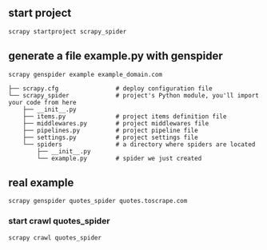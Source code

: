 ## start project
```
scrapy startproject scrapy_spider
```

## generate a file example.py with genspider
```
scrapy genspider example example_domain.com
```


```
├── scrapy.cfg                # deploy configuration file
└── scrapy_spider             # project's Python module, you'll import your code from here
    ├── __init__.py
    ├── items.py              # project items definition file
    ├── middlewares.py        # project middlewares file
    ├── pipelines.py          # project pipeline file
    ├── settings.py           # project settings file
    └── spiders               # a directory where spiders are located
        ├── __init__.py
        └── example.py        # spider we just created
```


## real example
```
scrapy genspider quotes_spider quotes.toscrape.com
```


### start crawl quotes_spider
```
scrapy crawl quotes_spider
```
